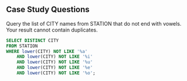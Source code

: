 ## Case Study Questions

Query the list of CITY names from STATION that do not end with vowels. Your result cannot contain duplicates.

````sql
SELECT DISTINCT CITY
FROM STATION
WHERE lower(CITY) NOT LIKE '%a'
    AND lower(CITY) NOT LIKE '%i'
    AND lower(CITY) NOT LIKE '%u'
    AND lower(CITY) NOT LIKE '%e'
    AND lower(CITY) NOT LIKE '%o';
````
